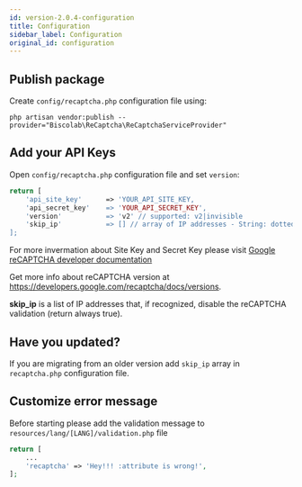 ```yaml
---
id: version-2.0.4-configuration
title: Configuration
sidebar_label: Configuration
original_id: configuration
---
```


## Publish package
Create `config/recaptcha.php` configuration file using:
```su
php artisan vendor:publish --provider="Biscolab\ReCaptcha\ReCaptchaServiceProvider"
```

## Add your API Keys

Open `config/recaptcha.php` configuration file and set `version`:
```php
return [
    'api_site_key'      => 'YOUR_API_SITE_KEY,
    'api_secret_key'    => 'YOUR_API_SECRET_KEY',
    'version'           => 'v2' // supported: v2|invisible 
    'skip_ip'           => [] // array of IP addresses - String: dotted quad format e.g.: 127.0.0.1
];
```
For more invermation about Site Key and Secret Key please visit [Google reCAPTCHA developer documentation](https://developers.google.com/recaptcha/docs/start)

Get more info about reCAPTCHA version at https://developers.google.com/recaptcha/docs/versions.

**skip_ip** is a list of IP addresses that, if recognized, disable the reCAPTCHA validation (return always true).

## Have you updated?
If you are migrating from an older version add `skip_ip` array in `recaptcha.php` configuration file.

## Customize error message
Before starting please add the validation message to `resources/lang/[LANG]/validation.php` file
```php
return [
    ...
    'recaptcha' => 'Hey!!! :attribute is wrong!',
];
```